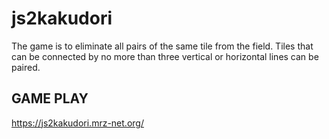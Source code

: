 # js2kakudori
The game is to eliminate all pairs of the same tile from the field. Tiles that can be connected by no more than three vertical or horizontal lines can be paired.

## GAME PLAY

https://js2kakudori.mrz-net.org/